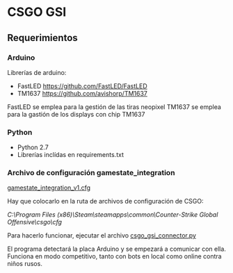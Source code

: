 # CSGO GSI

## Requerimientos
### Arduino
Librerías de arduino:
- FastLED https://github.com/FastLED/FastLED
- TM1637 https://github.com/avishorp/TM1637

FastLED se emplea para la gestión de las tiras neopixel
TM1637 se emplea para la gastión de los displays con chip TM1637

### Python
- Python 2.7
- Librerías inclídas en requirements.txt

### Archivo de configuración gamestate_integration
[gamestate_integration_v1.cfg](https://github.com/juanluislopez89/csgo_gsi/blob/master/gamestate_integration_v1.cfg "gamestate_integration_v1.cfg")

Hay que colocarlo en la ruta de archivos de configuración de CSGO:

*C:\Program Files (x86)\Steam\steamapps\common\Counter-Strike Global Offensive\csgo\cfg*

Para hacerlo funcionar, ejecutar el archivo [csgo_gsi_connector.py](https://github.com/juanluislopez89/csgo_gsi/blob/master/python_connector/csgo_gsi_connector.py "csgo_gsi_connector.py")

El programa detectará la placa Arduino y se empezará a comunicar con ella.
Funciona en modo competitivo, tanto con bots en local como online contra niños rusos.

